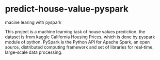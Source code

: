 # predict-house-value-pyspark
macine learing with pyspark

This project is a machine learning task of house values prediction. the dataset is from kaggle California Housing Prices, which is done by pyspark module of python. 
PySpark is the Python API for Apache Spark, an open source, distributed computing framework and set of libraries for real-time, large-scale data processing.
